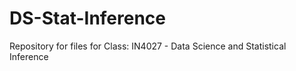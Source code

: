 # DS-Stat-Inference
Repository for files for Class: IN4027 - Data Science and Statistical Inference
